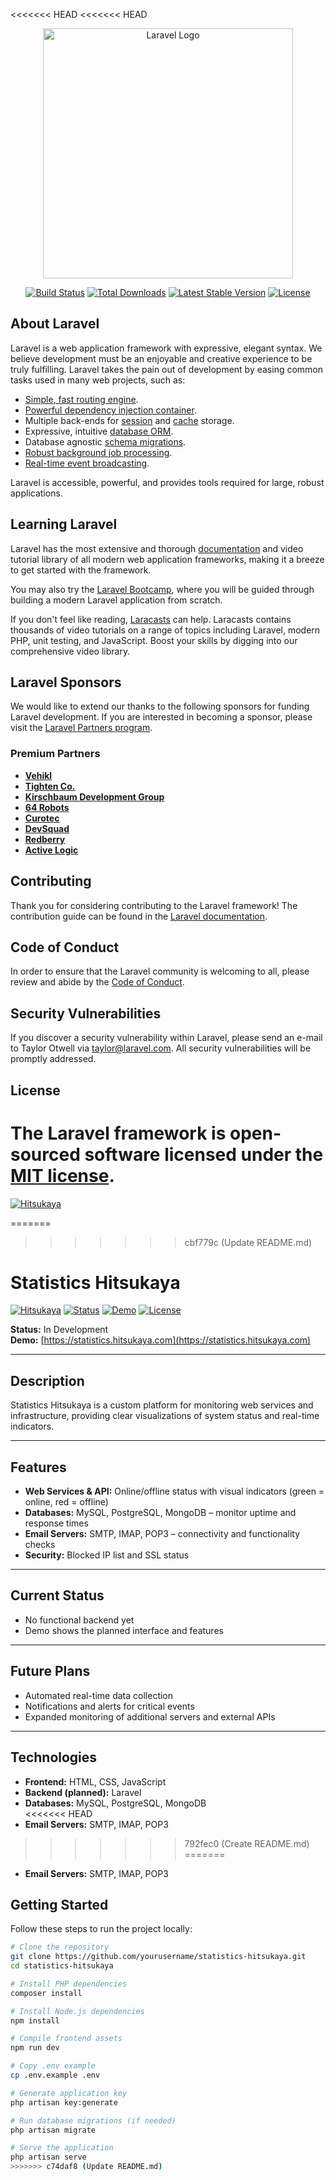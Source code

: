 <<<<<<< HEAD
<<<<<<< HEAD
<p align="center"><a href="https://laravel.com" target="_blank"><img src="https://raw.githubusercontent.com/laravel/art/master/logo-lockup/5%20SVG/2%20CMYK/1%20Full%20Color/laravel-logolockup-cmyk-red.svg" width="400" alt="Laravel Logo"></a></p>

<p align="center">
<a href="https://github.com/laravel/framework/actions"><img src="https://github.com/laravel/framework/workflows/tests/badge.svg" alt="Build Status"></a>
<a href="https://packagist.org/packages/laravel/framework"><img src="https://img.shields.io/packagist/dt/laravel/framework" alt="Total Downloads"></a>
<a href="https://packagist.org/packages/laravel/framework"><img src="https://img.shields.io/packagist/v/laravel/framework" alt="Latest Stable Version"></a>
<a href="https://packagist.org/packages/laravel/framework"><img src="https://img.shields.io/packagist/l/laravel/framework" alt="License"></a>
</p>

## About Laravel

Laravel is a web application framework with expressive, elegant syntax. We believe development must be an enjoyable and creative experience to be truly fulfilling. Laravel takes the pain out of development by easing common tasks used in many web projects, such as:

- [Simple, fast routing engine](https://laravel.com/docs/routing).
- [Powerful dependency injection container](https://laravel.com/docs/container).
- Multiple back-ends for [session](https://laravel.com/docs/session) and [cache](https://laravel.com/docs/cache) storage.
- Expressive, intuitive [database ORM](https://laravel.com/docs/eloquent).
- Database agnostic [schema migrations](https://laravel.com/docs/migrations).
- [Robust background job processing](https://laravel.com/docs/queues).
- [Real-time event broadcasting](https://laravel.com/docs/broadcasting).

Laravel is accessible, powerful, and provides tools required for large, robust applications.

## Learning Laravel

Laravel has the most extensive and thorough [documentation](https://laravel.com/docs) and video tutorial library of all modern web application frameworks, making it a breeze to get started with the framework.

You may also try the [Laravel Bootcamp](https://bootcamp.laravel.com), where you will be guided through building a modern Laravel application from scratch.

If you don't feel like reading, [Laracasts](https://laracasts.com) can help. Laracasts contains thousands of video tutorials on a range of topics including Laravel, modern PHP, unit testing, and JavaScript. Boost your skills by digging into our comprehensive video library.

## Laravel Sponsors

We would like to extend our thanks to the following sponsors for funding Laravel development. If you are interested in becoming a sponsor, please visit the [Laravel Partners program](https://partners.laravel.com).

### Premium Partners

- **[Vehikl](https://vehikl.com)**
- **[Tighten Co.](https://tighten.co)**
- **[Kirschbaum Development Group](https://kirschbaumdevelopment.com)**
- **[64 Robots](https://64robots.com)**
- **[Curotec](https://www.curotec.com/services/technologies/laravel)**
- **[DevSquad](https://devsquad.com/hire-laravel-developers)**
- **[Redberry](https://redberry.international/laravel-development)**
- **[Active Logic](https://activelogic.com)**

## Contributing

Thank you for considering contributing to the Laravel framework! The contribution guide can be found in the [Laravel documentation](https://laravel.com/docs/contributions).

## Code of Conduct

In order to ensure that the Laravel community is welcoming to all, please review and abide by the [Code of Conduct](https://laravel.com/docs/contributions#code-of-conduct).

## Security Vulnerabilities

If you discover a security vulnerability within Laravel, please send an e-mail to Taylor Otwell via [taylor@laravel.com](mailto:taylor@laravel.com). All security vulnerabilities will be promptly addressed.

## License

The Laravel framework is open-sourced software licensed under the [MIT license](https://opensource.org/licenses/MIT).
=======
[![Hitsukaya](https://img.shields.io/badge/Hitsukaya-red)](https://hitsukaya.com)

=======
>>>>>>> cbf779c (Update README.md)
# Statistics Hitsukaya
[![Hitsukaya](https://img.shields.io/badge/Hitsukaya-red)](https://hitsukaya.com) 
[![Status](https://img.shields.io/badge/Status-In%20Development-yellow)](https://statistics.hitsukaya.com) 
[![Demo](https://img.shields.io/badge/Demo-Online-green)](https://statistics.hitsukaya.com)
[![License](https://img.shields.io/badge/License-MIT-blue)](https://opensource.org/licenses/MIT)


**Status:** In Development  
**Demo:** [https://statistics.hitsukaya.com](https://statistics.hitsukaya.com)

---

## Description

Statistics Hitsukaya is a custom platform for monitoring web services and infrastructure, providing clear visualizations of system status and real-time indicators.

---

## Features

- **Web Services & API:** Online/offline status with visual indicators (green = online, red = offline)  
- **Databases:** MySQL, PostgreSQL, MongoDB – monitor uptime and response times  
- **Email Servers:** SMTP, IMAP, POP3 – connectivity and functionality checks  
- **Security:** Blocked IP list and SSL status  

---

## Current Status

- No functional backend yet  
- Demo shows the planned interface and features  

---

## Future Plans

- Automated real-time data collection  
- Notifications and alerts for critical events  
- Expanded monitoring of additional servers and external APIs  

---

## Technologies

- **Frontend:** HTML, CSS, JavaScript  
- **Backend (planned):** Laravel  
- **Databases:** MySQL, PostgreSQL, MongoDB  
<<<<<<< HEAD
- **Email Servers:** SMTP, IMAP, POP3  
>>>>>>> 792fec0 (Create README.md)
=======
- **Email Servers:** SMTP, IMAP, POP3

## Getting Started

Follow these steps to run the project locally:

```bash
# Clone the repository
git clone https://github.com/yourusername/statistics-hitsukaya.git
cd statistics-hitsukaya

# Install PHP dependencies
composer install

# Install Node.js dependencies
npm install

# Compile frontend assets
npm run dev

# Copy .env example
cp .env.example .env

# Generate application key
php artisan key:generate

# Run database migrations (if needed)
php artisan migrate

# Serve the application
php artisan serve
>>>>>>> c74daf8 (Update README.md)
